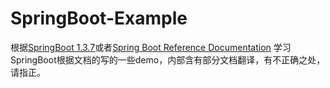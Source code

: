 # SpringBoot-Example
根据[SpringBoot 1.3.7](https://docs.spring.io/spring-boot/docs/1.3.7.RELEASE/reference/html/)或者[Spring Boot Reference Documentation](https://docs.spring.io/spring-boot/docs/current/reference/html/)
学习SpringBoot根据文档的写的一些demo，内部含有部分文档翻译，有不正确之处，请指正。

